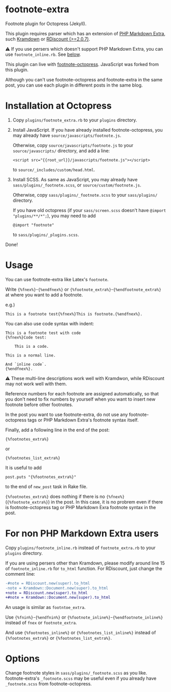 footnote-extra
==============

Footnote plugin for Octopress (Jekyll).

This plugin requires parser which has an extension of
[PHP Markdown Extra](http://michelf.ca/projects/php-markdown/),
such [Kramdown](http://kramdown.rubyforge.org/)
or [RDiscount (>=2.0.7)](http://dafoster.net/articles/2013/02/02/rdiscount-2.0.7-released/).

:warning: If you use persers which doesn't support PHP Markdown Extra,
you can use `footnote_inline.rb`. See [below](https://github.com/rcmdnk/footnote-extra#for-non-php-markdown-extra-users-inline).

This plugin can live with
[footnote-octopress](https://github.com/fcy/footnote-octopress).
JavaScript was forked from this plugin.

Although you can't use footnote-octopress and footnote-extra
in the same post,
you can use each plugin in different posts in the same blog.

# Installation at Octopress

1. Copy `plugins/footnote_extra.rb`
   to your `plugins` directory.

1. Install JavaScript.
   If you have already installed footnote-octopress,
   you may already have `source/javascripts/footnote.js`.

   Otherwise, copy `source/javascripts/footnote.js` to your
   `source/javascripts/` directory,
   and add a line:

    `<script src="{{root_url}}/javascripts/footnote.js"></script>`

   to `source/_includes/custom/head.html`.

1. Install SCSS.
   As same as JavaScript,
   you may already have `sass/plugins/_footnote.scss`,
   or `source/custom/footnote.js`.

   Otherwise, copy `sass/plugins/_footnote.scss`
   to your `sass/plugins/` directory.

   If you have old octopress
   (if your `sass/screen.scss` doesn't have `@import "plugins/**/*";`),
   you may need to add

    `@import "footnote"`

   to `sass/plugins/_plugins.scss`.

Done!

# Usage
You can use footnote-extra like Latex's `footnote`.

Write `{%fnex%}`-`{%endfnex%}` or `{%footnote_extra%}`-`{%endfootnote_extra%}`
at where you want to add a footnote.

e.g.)

    This is a footnote test{%fnex%}This is footnote.{%endfnex%}.

You can also use code syntax with indent:

    This is a footnote test with code
    {%fnex%}Code test:
    
        This is a code.
    
    This is a normal line.
    
    And `inline code`.
    {%endfnex%}.

:warning: These multi-line descriptions work well with Kramdwon,
while RDiscount may not work well with them.

Reference numbers for each footnote are assigned automatically,
so that you don't need to fix numbers by yourself
when you want to insert new footnote before other footnotes.

In the post you want to use footnote-extra,
do not use any footnote-octopress tags or PHP Markdown Extra's
footnote syntax itself.


Finally, add a following line in the end of the post:

    {%footnotes_extra%}

or

    {%footnotes_list_extra%}

It is useful to add

    post.puts "{%footnotes_extra%}"

to the end of `new_post` task in Rake file.

`{%footnotes_extra%}` does nothing if there is no
`{%fnex%}`(`{%footnote_extra%}`)
in the post.
In this case, it is no probrem even if there is footnote-octopress tag 
or PHP Markdown Exra footnote syntax in the post.

# For non PHP Markdown Extra users

Copy `plugins/footnote_inline.rb` instead of `footnote_extra.rb` to your `plugins` directory.

If you are using persers other than Kramdown, please modify
around line 15 of `footnote_inline.rb` for `to_html` function.
For RDiscount, just change the comment line:

``` diff
-#note = RDiscount.new(super).to_html
-note = Kramdown::Document.new(super).to_html
+note = RDiscount.new(super).to_html
+#note = Kramdown::Document.new(super).to_html
```

An usage is similar as `footntoe_extra`.

Use `{%fnin%}`-`{%endfnin%}` or `{%footnote_inline%}`-`{%endfootnote_inline%}`
instead of `fnex` or `footnote_extra`.

And use `{%footnotes_inline%}` or `{%footnotes_list_inline%}`
instead of `{%footnotes_extra%}` or `{%footnotes_list_extra%}`.


# Options
Change footnote styles in `sass/plugins/_footnote.scss` as you like.
footnote-extra's `_footnote.scss` may be useful
even if you already have `_footnote.scss` from footnote-octopress.

